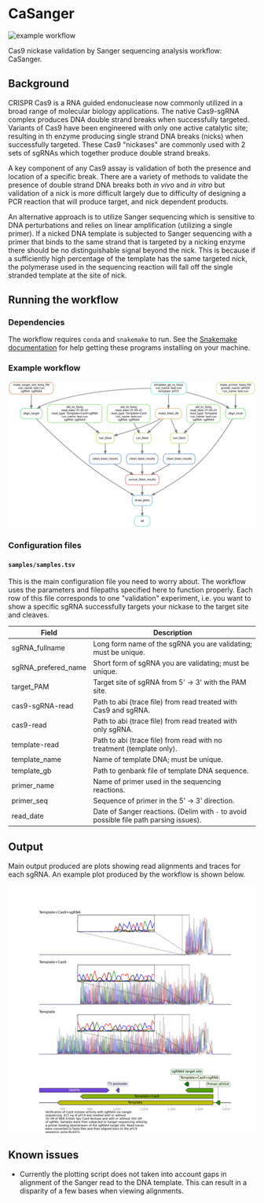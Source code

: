 # CaSanger

![example workflow](https://github.com/EthanHolleman/casanger/actions/workflows/main.yml/badge.svg)


Cas9 nickase validation by Sanger sequencing analysis workflow: CaSanger.

## Background

CRISPR Cas9 is a RNA guided endonuclease now commonly utilized in a broad range
of molecular biology applications. The native Cas9-sgRNA complex produces DNA
double strand breaks when successfully targeted. Variants of Cas9 have
been engineered with only one active catalytic site; resulting in th enzyme
producing single strand DNA breaks (nicks) when successfully targeted. These
Cas9 "nickases" are commonly used with 2 sets of sgRNAs which together
produce double strand breaks. 

A key component of any Cas9 assay is validation of both the presence and location
of a specific break. There are a variety of methods to validate the presence
of double strand DNA breaks both *in vivo* and *in vitro* but validation of
a nick is more difficult largely due to difficulty of designing a PCR reaction
that will produce target, and nick dependent products.

An alternative approach is to utilize Sanger sequencing which is sensitive 
to DNA perturbations and relies on linear amplification (utilizing a single
primer). If a nicked DNA template is subjected to Sanger sequencing with a
primer that binds to the same strand that is targeted by a nicking
enzyme there should be no distinguishable signal beyond the nick. This
is because if a sufficiently high percentage of the template has the same
targeted nick, the polymerase used in the sequencing reaction will fall off
the single stranded template at the site of nick.

## Running the workflow

### Dependencies

The workflow requires `conda` and `snakemake` to run. See the 
[Snakemake documentation](https://snakemake.readthedocs.io/en/stable/getting_started/installation.html)
for help getting these programs installing on your machine.

### Example workflow

![](resources/dag.svg)

### Configuration files

#### `samples/samples.tsv`

This is the main configuration file you need to worry about. The workflow
uses the parameters and filepaths specified here to function properly. Each
row of this file corresponds to one "validation" experiment, i.e. you
want to show a specific sgRNA successfully targets your nickase to the target
site and cleaves. 

| Field               | Description                                                                            |
|---------------------|----------------------------------------------------------------------------------------|
| sgRNA_fullname      | Long form name of the sgRNA you are validating; must be unique.                        |
| sgRNA_prefered_name | Short form of sgRNA you are validating; must be unique.                                |
| target_PAM          | Target site of sgRNA from 5' -> 3' with the PAM site.                                  |
| cas9-sgRNA-read     | Path to abi (trace file) from read treated with Cas9 and sgRNA.                        |
| cas9-read           | Path to abi (trace file) from read treated with only sgRNA.                            |
| template-read       | Path to abi (trace file) from read with no treatment (template only).                  |
| template_name       | Name of template DNA; must be unique.                                                  |
| template_gb         | Path to genbank file of template DNA sequence.                                         |
| primer_name         | Name of primer used in the sequencing reactions.                                       |
| primer_seq          | Sequence of primer in the 5' -> 3' direction.                                          |
| read_date           | Date of Sanger reactions. (Delim with `-` to avoid possible file path parsing issues). |


## Output

Main output produced are plots showing
read alignments and traces for each sgRNA.
An example plot produced by the workflow is
shown below.

![](resources/sgRNA4.pFC9.oEH24.sanger.blast.align.png)


## Known issues

- Currently the plotting script does not taken into account gaps in alignment
  of the Sanger read to the DNA template. This can result in a disparity of a
  few bases when viewing alignments.






